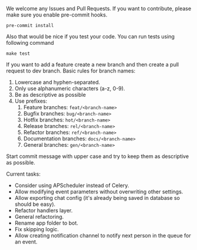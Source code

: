 We welcome any Issues and Pull Requests.
If you want to contribute, please make sure you enable pre-commit hooks.
```
pre-commit install
```

Also that would be nice if you test your code. You can run tests using following command
```
make test
```

If you want to add a feature create a new branch and then create a pull request to dev branch.
Basic rules for branch names:
1. Lowercase and hyphen-separated.
2. Only use alphanumeric characters (a-z, 0-9).
3. Be as descriptive as possible
4. Use prefixes:
    1. Feature branches: `feat/<branch-name>`
    2. Bugfix branches: `bug/<branch-name>`
    3. Hotfix branches: `hot/<branch-name>`
    4. Release branches: `rel/<branch-name>`
    5. Refactor branches: `ref/<branch-name>`
    6. Documentation branches: `docs/<branch-name>`
    7. General branches: `gen/<branch-name>`

Start commit message with upper case and try to keep them as descriptive as possible.

Current tasks:
* Consider using APScheduler instead of Celery.
* Allow modifying event parameters without overwriting other settings.
* Allow exporting chat config (it's already being saved in database so should be easy).
* Refactor handlers layer.
* General refactoring.
* Rename app folder to bot.
* Fix skipping logic.
* Allow creating notification channel to notify next person in the queue for an event.
